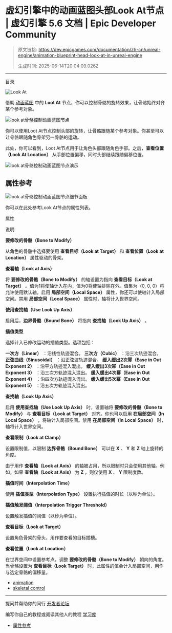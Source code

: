 # 虚幻引擎中的动画蓝图头部Look At节点 | 虚幻引擎 5.6 文档 | Epic Developer Community

> 原文链接: https://dev.epicgames.com/documentation/zh-cn/unreal-engine/animation-blueprint-head-look-at-in-unreal-engine
> 
> 生成时间: 2025-06-14T20:04:09.026Z

---

目录

![Look At](https://dev.epicgames.com/community/api/documentation/image/ab219ab5-f216-4efb-af01-ddc206a11084?resizing_type=fill&width=1920&height=335)

借助 [动画蓝图](/documentation/zh-cn/unreal-engine/animation-blueprints-in-unreal-engine) 中的 **Loot At** 节点，你可以控制骨骼的旋转效果，让骨骼始终对齐某个参考对象。

![look at骨骼控制动画蓝图节点](https://d1iv7db44yhgxn.cloudfront.net/documentation/images/d8564e3b-67ba-4019-a619-23d23a80ceaa/lookat.png)

你可以使用Loot At节点控制头部的旋转，让骨骼跟随某个参考对象。你甚至可以让骨骼跟随角色骨架另一骨骼的运动。

此处，你可以看到，Loot At节点用于让角色头部跟随角色手部。之后，**查看位置（Look At Location）** 从手部位置偏移，同时头部继续跟随偏移位置。

![look at骨骼控制动画蓝图节点演示](https://d1iv7db44yhgxn.cloudfront.net/documentation/images/61d3bacb-ee4d-4fc7-896a-ff3d79dc1b3e/demo.gif)

## 属性参考

![look at骨骼控制动画蓝图节点细节面板](https://d1iv7db44yhgxn.cloudfront.net/documentation/images/ba8f11c5-3a32-458b-b51c-4b6a94e35a77/details.png)

你可以在此处参考Look At节点的属性列表。

属性

说明

**要修改的骨骼（Bone to Modify）**

从角色的骨骼中选择要使用 **查看目标（Look at Target）** 和 **查看位置（Look at Location）** 属性驱动的骨架。

**查看轴（Look at Axis）**

将 **要修改的骨骼（Bone to Modify）** 的轴设置为指向 **查看目标（Look at Target）** 。值为1将使轴计入在内，值为0将使轴排除在外。值集为（0, 0, 0）将允许使用默认轴。启用 **局部空间（Local Space）** 属性，你还可以使轴计入局部空间。禁用 **局部空间（Local Space）** 属性时，轴将计入世界空间。

**使用查找轴（Use Look Up Axis）**

启用后，**边界骨骼（Bound Bone）** 将指向 **查找轴（Look Up Axis）** 。

**插值类型**

选择计入已修改运动的插值类型。选项包括：

**一次方（Linear）** ：沿线性轨迹混合。 **三次方（Cubic）** ：沿三次轨迹混合。 **正弦曲线（Sinusoidal）** ：沿正弦波轨迹混合。 **缓入缓出2次幂（Ease in Out Exponent 2）** ：沿平方轨迹混入混出。 **缓入缓出3次幂（Ease in Out Exponent 3）** ：沿三次方轨迹混入混出。 **缓入缓出4次幂（Ease in Out Exponent 4）** ：沿四次方轨迹混入混出。 **缓入缓出5次幂（Ease in Out Exponent 5）** ：沿五次方轨迹混入混出。

**查找轴（Look Up Axis）**

启用 **使用查找轴（Use Look Up Axis）** 时，设置轴将 **要修改的骨骼（Bone to Modify）** 与 **查看目标（Look at Target）** 对齐。你也可以启用 **在局部空间（In Local Space）** ，将轴计入局部空间。禁用 **在局部空间（In Local Space）** 时，轴将计入世界空间。

**查看限制（Look at Clamp）**

设置限制值，以限制 **边界骨骼（Bound Bone）** 可以在 **X** 、 **Y** 和 **Z** 轴上旋转的角度。

由于用作 **查看轴（Look at Axis）** 的轴被占用，所以限制时只会使用其他轴。例如，如果 **查看轴（Look at Axis）** 为 **Z** ，则仅使用 **X** 、 **Y** 限制度数。

**插值时间（Interpolation Time）**

使用 **插值类型（Interpolation Type）** 设置执行插值的时长（以秒为单位）。

**插值触发阈值（Interpolation Trigger Threshold）**

设置触发插值的阈值（以秒为单位）。

**查看目标（Look at Target）**

设置角色骨架的骨头，用作要查看的目标插槽。

**查看位置（Look at Location）**

在世界空间中设置参考点，调整 **要修改的骨骼（Bone to Modify）** 朝向的角度。当骨骼设置为 **查看目标（Look Target）** 时，此属性的值会计入局部空间，用作与选定骨骼的偏移量。

-   [animation](https://dev.epicgames.com/community/search?query=animation)
-   [skeletal control](https://dev.epicgames.com/community/search?query=skeletal%20control)

* * *

提问并帮助你的同行 [开发者论坛](https://forums.unrealengine.com/categories?tag=unreal-engine)

编写你自己的教程或阅读其他人的教程 [学习库](https://dev.epicgames.com/community/unreal-engine/learning)

-   [属性参考](/documentation/zh-cn/unreal-engine/animation-blueprint-head-look-at-in-unreal-engine#%E5%B1%9E%E6%80%A7%E5%8F%82%E8%80%83)